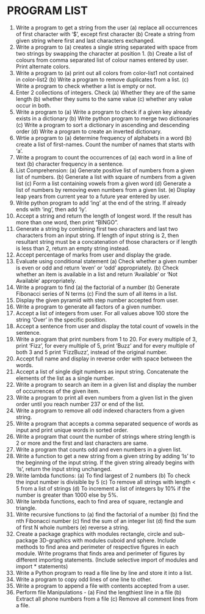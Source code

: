 # PROGRAM LIST
1. Write a program to get a string from the user
   (a) replace all occurrences of first character with ‘$’, except first character
   (b) Create a string from given string where first and last characters exchanged.
2. Write a program to
   (a) creates a single string separated with space from two strings by swapping the character at position 1.
   (b) Create a list of colours from comma separated list of colour names entered by user. Print alternate colors.
3. Write a program to
   (a) print out all colors from color-list1 not contained in color-list2
   (b) Write a program to remove duplicates from a list.
   (c) Write a program to check whether a list is empty or not.
4. Enter 2 collections of integers. Check
   (a) Whether they are of the same length
   (b) whether they sums to the same value
   (c) whether any value occur in both.
5. Write a program to
   (a) Write a program to check if a given key already exists in a dictionary
   (b) Write python program to merge two dictionaries
   (c) Write a program to sort a dictionary in ascending and descending order
   (d) Write a program to create an inverted dictionary.
6. Wrtie a program to
   (a) determine frequency of alphabets in a word
   (b) create a list of first-names. Count the number of names that starts with ‘a’.
7. Write a program to count the occurrences of
   (a) each word in a line of text
   (b) character frequency in a sentence.
8. List Comprehension:
   (a) Generate positive list of numbers from a given list of numbers.
   (b) Generate a list with square of numbers from a given list
   (c) Form a list containing vowels from a given word
   (d) Generate a list of numbers by removing even numbers from a given list.
   (e) Display leap years from current year to a future year entered by user.
9. Write python program to add ‘ing’ at the end of the string. If already ends with ‘ing’, then add ‘ly’.
10. Accept a string and return the length of longest word. If the result has more than one word, then print “BINGO”.
11. Generate a string by combining first two characters and last two characters from an input string. If length of input string is 2, then resultant string must be a concatenation of those characters or if length is less than 2, return an empty string instead.
12. Accept percentage of marks from user and display the grade.
13. Evaluate using conditional statement
    (a) Check whether a given number is even or odd and return ‘even’ or ‘odd’ appropriately.
    (b) Check whether an item is available in a list and return ‘Available’ or ‘Not Available’ appropriately.
14. Write a program to find
    (a) the factorial of a number
    (b) Generate Fibonacci series of N terms
    (c) Find the sum of all items in a list.
15.  Display the given pyramid with step number accepted from user.
16.  Write a program to generate all factors of a given number.
17.  Accept a list of integers from user. For all values above 100 store the string ‘Over’ in the specific position.
18.  Accept a sentence from user and display the total count of vowels in the sentence.
19.  Write a program that print numbers from 1 to 20. For every multiple of 3, print ‘Fizz’, for every multiple of 5, print ‘Buzz’ and for every multiple of both 3 and 5 print ‘FizzBuzz’, instead of the original number.
20.  Accept full name and display in reverse order with space between the words.
21.  Accept a list of single digit numbers as input string. Concatenate the elements of the list as a single number.
22.  Write a program to search an item in a given list and display the number of occurrences of the given item.
23.  Write a program to print all even numbers from a given list in the given order until you reach number 237 or end of the list.
24.  Write a program to remove all odd indexed characters from a given string.
25.  Write a program that accepts a comma separated sequence of words as input and print unique words in sorted order.
26.  Write a program that count the number of strings where string length is 2 or more and the first and last characters are same.
27.  Write a program that counts odd and even numbers in a given list.
28.  Write a function to get a new string from a given string by adding ‘Is’ to the beginning of the input string. If the given string already begins with ‘Is’, return the input string unchanged.
29.  Write lambda functions:
     (a) To find largest of 2 numbers
     (b) To check the input number is divisible by 5
     (c) To remove all strings with length < 5 from a list of strings
     (d) To increment a list of integers by 10% if the number is greater than 1000 else by 5%.
30. Write lambda functions, each to find area of square, rectangle and triangle.
31. Write recursive functions to
    (a) find the factorial of a number
    (b) find the nth Fibonacci number
    (c) find the sum of an integer list
    (d) find the sum of first N whole numbers
    (e) reverse a string.
32. Create a package graphics with modules rectangle, circle and sub-package 3D-graphics with modules cuboid and sphere. Include methods to find area and perimeter of respective figures in each module. Write programs that finds area and perimeter of figures by different importing statements. (Include selective import of modules and import * statements)
33. Write a Python program to read a file line by line and store it into a list.
34. Write a program to copy odd lines of one line to other.
35. Write a program to append a file with contents accepted from a user.
36. Perform file Manipulations -
    (a) Find the lengthiest line in a file
    (b) Extract all phone numbers from a file
    (c) Remove all comment lines from a file.
